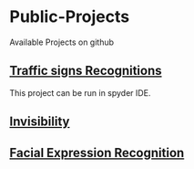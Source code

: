 # Public-Projects
 Available Projects on github
 
 <h2><a href="https://github.com/monisaliqureshi/Public-Projects/tree/master/Traffic%20signs%20Recognitions">Traffic signs Recognitions</a></h2>
 
 This project can be run in spyder IDE.
 
<h2><a href="https://github.com/monisaliqureshi/Public-Projects/tree/master/Harry-potter-s-invisibility">Invisibility</a></h2>
 
 
 
 <h2><a href="https://github.com/monisaliqureshi/Public-Projects/tree/master/Facial%20Expression%20Realtime">Facial Expression Recognition</a></h2>
